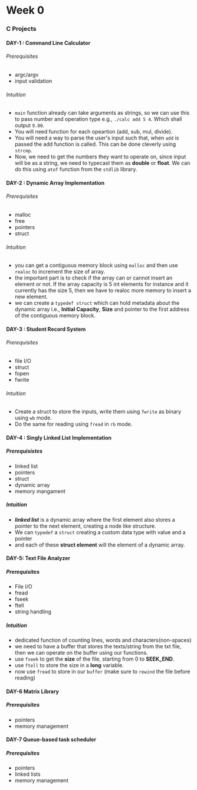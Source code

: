 # Week 0 
### C Projects
#### DAY-1 : Command Line Calculator 
###### Prerequisites
- argc/argv
- input validation 
###### Intuition
- `main` function already can take arguments as strings, so we can use this to pass number and operation type e.g., `./calc add 5 4`. Which shall output `9.00`. 
- You will need function for each opeartion (add, sub, mul, divide). 
- You will need a way to parse the user's input such that, when `add` is passed the add function is called. This can be done cleverly using `strcmp`. 
- Now, we need to get the numbers they want to operate on, since input will be as a string, we need to typecast them as **double** or **float**. We can do this using `atof` function from the `stdlib` library.

#### DAY-2 : Dynamic Array Implementation 
###### Prerequisites
- malloc
- free
- pointers
- struct 
###### Intuition 
- you can get a contiguous memory block using `malloc` and then use `realoc` to increment the size of array.
- the important part is to check if the array can or cannot insert an element or not. If the array capacity is 5 int elements for instance and it currently has the size 5, then we have to realoc more memory to insert a new element. 
- we can create a `typedef struct` which can hold metadata about the dynamic array i.e., **Initial Capacity**, **Size** and pointer to the first address of the contiguous memory block.

#### DAY-3 : Student Record System
###### Prerequisites
- file I/O
- struct 
- fopen 
- fwrite
###### Intuition
- Create a struct to store the inputs, write them using `fwrite` as binary using `wb` mode.
- Do the same for reading using `fread` in `rb` mode.  

#### DAY-4 : Singly Linked List Implementation 
##### Prerequisistes
- linked list 
- pointers 
- struct 
- dynamic array
- memory mangament  

##### Intuition 
- ***linked list*** is a dynamic array where the first element also stores a pointer to the next element, creating a node like structure. 
- We can `typedef` a `struct` creating a custom data type with value and a pointer
- and each of these **struct element** will the element of a dynamic array.


#### DAY-5: Text File Analyzer
##### Prerequisites 
- File I/O
- fread
- fseek
- ftell 
- string handling 

##### Intuition 
- dedicated function of counting lines, words and characters(non-spaces)
- we need to have a buffer that stores the texts/string from the txt file, then we can operate on the buffer using our functions.
- use `fseek` to get the **size** of the file, starting from 0 to **SEEK_END**.
- use `ftell` to store the size in a **long** variable. 
- now use `fread` to store in our `buffer` (make sure to `rewind` the file before reading)

#### DAY-6 Matrix Library 
##### Prerequisites
- pointers
- memory management 


#### DAY-7 Queue-based task scheduler 
##### Prerequisites 
- pointers 
- linked lists
- memory management
